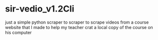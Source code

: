 # sir-vedio_v1.2Cli
just a simple python scraper to scraper to scrape videos from a course website that I made to help my teacher  crat a local copy of the course on his computer 
